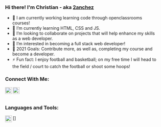 ### Hi there! I'm Christian - aka [2anchez][website]



- 👋 I am currently working learning code through openclassrooms courses!
- 🌱 I’m currently learning HTML, CSS and JS.
- 💞️ I’m looking to collaborate on projects that will help enhance my skills as a web developer.
- 👀 I’m interested in becoming a full stack web developer!
- 🥅 2021 Goals: Contribute more, as well as, completing my course and become a developer.
- ⚡ Fun fact: I enjoy football and basketball; on my free time I will head to the field / court to catch the football or shoot some hoops!

### Connect With Me:
[<img align="left" alt="LinkedIn | LinkedIn" width="22px" src="https://cdn.jsdelivr.net/npm/simple-icons@v3/icons/linkedin.svg" />][linkedin]
[<img align="left" alt="Link to Portfolio" width="22px" src="https://visualpharm.com/assets/892/Website-595b40b65ba036ed117d3f78.svg" />][website]

<br />
<br />

### Languages and Tools:
[<img align="left" alt="codeSTACKr.com" width="22px" src="https://images.app.goo.gl/spqNdQjFCwGUwyCx5" />]

[website]: https://2anchez.github.io/portfolio/
[linkedin]: https://www.linkedin.com/in/crsanchez10/
